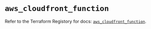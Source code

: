 # `aws_cloudfront_function`

Refer to the Terraform Registory for docs: [`aws_cloudfront_function`](https://registry.terraform.io/providers/hashicorp/aws/5.19.0/docs/resources/cloudfront_function).
